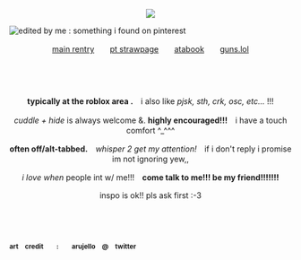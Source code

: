 <p align="center"

![](https://komarev.com/ghpvc/?username=itarinn&color=f2dca4)

![edited by me : something i found on pinterest](https://files.catbox.moe/9oprhy.png)

<p align="center"

[main rentry](https://www.rentry.co/computercide)　　[pt strawpage](https://www.computercide.straw.page/ponytown)　　[atabook](https://medkitted.atabook.org)　　[guns.lol](https://guns.lol/medkits)

#
#

　
<p align="center"
  
**typically at the roblox area .**　i also like _pjsk, sth, crk, osc, etc..._ !!!

<p align="center"
  
_cuddle + hide_ is always welcome &. **highly encouraged!!!**　i have a touch comfort ^_^^^ 

<p align="center"

**often off/alt-tabbed.**　_whisper 2 get my attention!_　if i don't reply i promise im not ignoring yew,,

<p align="center"

_i love when_ people int w/ me!!!　**come talk to me!!! be my friend!!!!!!!**

<p align="center"

inspo is ok!! pls ask first :-3 

　
#
#

<sub>**art　credit　　:　　arujello　@　twitter**</sub>
